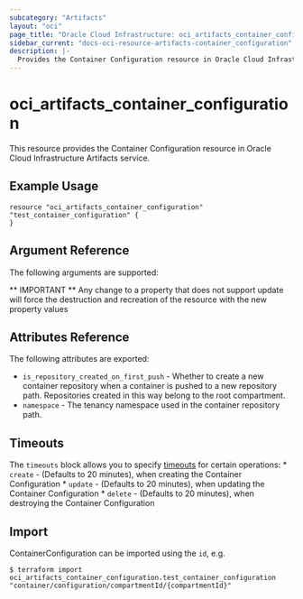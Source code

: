 ```yaml
---
subcategory: "Artifacts"
layout: "oci"
page_title: "Oracle Cloud Infrastructure: oci_artifacts_container_configuration"
sidebar_current: "docs-oci-resource-artifacts-container_configuration"
description: |-
  Provides the Container Configuration resource in Oracle Cloud Infrastructure Artifacts service
---
```


# oci_artifacts_container_configuration
This resource provides the Container Configuration resource in Oracle Cloud Infrastructure Artifacts service.



## Example Usage

```hcl
resource "oci_artifacts_container_configuration" "test_container_configuration" {
}
```

## Argument Reference

The following arguments are supported:



** IMPORTANT **
Any change to a property that does not support update will force the destruction and recreation of the resource with the new property values

## Attributes Reference

The following attributes are exported:

* `is_repository_created_on_first_push` - Whether to create a new container repository when a container is pushed to a new repository path. Repositories created in this way belong to the root compartment. 
* `namespace` - The tenancy namespace used in the container repository path.

## Timeouts

The `timeouts` block allows you to specify [timeouts](https://registry.terraform.io/providers/oracle/oci/latest/docs/guides/changing_timeouts) for certain operations:
	* `create` - (Defaults to 20 minutes), when creating the Container Configuration
	* `update` - (Defaults to 20 minutes), when updating the Container Configuration
	* `delete` - (Defaults to 20 minutes), when destroying the Container Configuration


## Import

ContainerConfiguration can be imported using the `id`, e.g.

```
$ terraform import oci_artifacts_container_configuration.test_container_configuration "container/configuration/compartmentId/{compartmentId}" 
```

